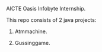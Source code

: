 AICTE Oasis Infobyte Internship.

This repo consists of 2 java projects:

1. Atmmachine.

2. Gussinggame.
